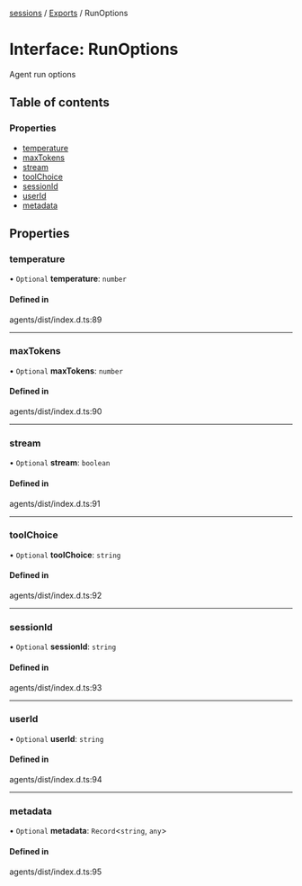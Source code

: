 <!-- 
 ⚠️  AUTO-GENERATED FILE - DO NOT EDIT MANUALLY
 This file is automatically generated by scripts/docs-generator.js
 To make changes, edit the source TypeScript files or update the generator script
-->

[sessions](../../) / [Exports](../modules) / RunOptions

# Interface: RunOptions

Agent run options

## Table of contents

### Properties

- [temperature](RunOptions#temperature)
- [maxTokens](RunOptions#maxtokens)
- [stream](RunOptions#stream)
- [toolChoice](RunOptions#toolchoice)
- [sessionId](RunOptions#sessionid)
- [userId](RunOptions#userid)
- [metadata](RunOptions#metadata)

## Properties

### temperature

• `Optional` **temperature**: `number`

#### Defined in

agents/dist/index.d.ts:89

___

### maxTokens

• `Optional` **maxTokens**: `number`

#### Defined in

agents/dist/index.d.ts:90

___

### stream

• `Optional` **stream**: `boolean`

#### Defined in

agents/dist/index.d.ts:91

___

### toolChoice

• `Optional` **toolChoice**: `string`

#### Defined in

agents/dist/index.d.ts:92

___

### sessionId

• `Optional` **sessionId**: `string`

#### Defined in

agents/dist/index.d.ts:93

___

### userId

• `Optional` **userId**: `string`

#### Defined in

agents/dist/index.d.ts:94

___

### metadata

• `Optional` **metadata**: `Record`\<`string`, `any`\>

#### Defined in

agents/dist/index.d.ts:95
